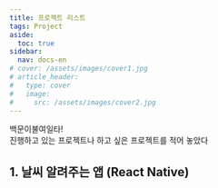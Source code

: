```yaml
---
title: 프로젝트 리스트
tags: Project
aside:
  toc: true
sidebar:
  nav: docs-en
# cover: /assets/images/cover1.jpg
# article_header:
#   type: cover
#   image:
#     src: /assets/images/cover2.jpg
---
```


백문이불여일타!  
진행하고 있는 프로젝트나 하고 싶은 프로젝트를 적어 놓았다

<!-- more -->

<h2 id="h1">1. 날씨 알려주는 앱 (React Native)</h2>